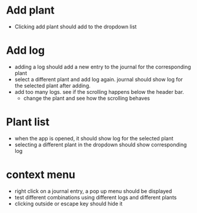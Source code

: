 # Add plant
- Clicking add plant should add to the dropdown list

# Add log
- adding a log should add a new entry to the journal for the corresponding plant
- select a different plant and add log again. journal should show log for the selected plant after adding.
- add too many logs. see if the scrolling happens below the header bar.
	- change the plant and see how the scrolling behaves

# Plant list
- when the app is opened, it should show log for the selected plant
- selecting a different plant in the dropdown should show corresponding log

# context menu
- right click on a journal entry, a pop up menu should be displayed
- test different combinations using different logs and different plants
- clicking outside or escape key should hide it